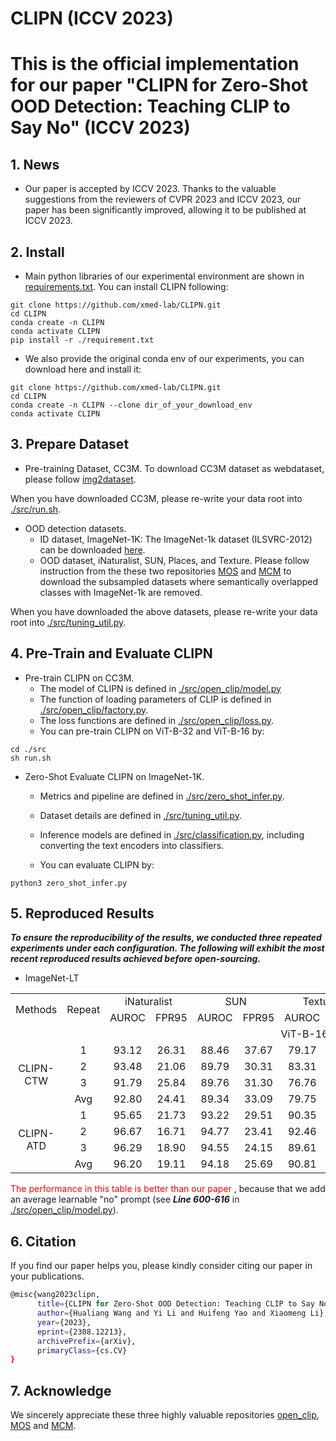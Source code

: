 # CLIPN (ICCV 2023)
# This is the official implementation for our paper "CLIPN for Zero-Shot OOD Detection: Teaching CLIP to Say No" (ICCV 2023)


## 1. News
- Our paper is accepted by ICCV 2023. Thanks to the valuable suggestions from the reviewers of CVPR 2023 and ICCV 2023, our paper has been significantly improved, allowing it to be published at ICCV 2023.


## 2. Install
- Main python libraries of our experimental environment are shown in [requirements.txt](./requirements.txt). You can install CLIPN following:
```shell
git clone https://github.com/xmed-lab/CLIPN.git
cd CLIPN
conda create -n CLIPN
conda activate CLIPN
pip install -r ./requirement.txt
```

- We also provide the original conda env of our experiments, you can download here and install it:
```shell
git clone https://github.com/xmed-lab/CLIPN.git
cd CLIPN
conda create -n CLIPN --clone dir_of_your_download_env
conda activate CLIPN
```

## 3. Prepare Dataset
- Pre-training Dataset, CC3M.
To download CC3M dataset as webdataset, please follow [img2dataset](https://github.com/rom1504/img2dataset/blob/main/dataset_examples/cc3m.md).

When you have downloaded CC3M, please re-write your data root into [./src/run.sh](./src/run.sh).

- OOD detection datasets.
   - ID dataset, ImageNet-1K: The ImageNet-1k dataset (ILSVRC-2012) can be downloaded [here](https://image-net.org/challenges/LSVRC/2012/index.php#).
   - OOD dataset, iNaturalist, SUN, Places, and Texture. Please follow instruction from the these two repositories [MOS](https://github.com/deeplearning-wisc/large_scale_ood#out-of-distribution-dataset) and [MCM](https://github.com/deeplearning-wisc/MCM) to download the subsampled datasets where semantically overlapped classes with ImageNet-1k are removed.

When you have downloaded the above datasets, please re-write your data root into [./src/tuning_util.py](./src/tuning_util.py).

## 4. Pre-Train and Evaluate CLIPN

- Pre-train CLIPN on CC3M.
   - The model of CLIPN is defined in [./src/open_clip/model.py](./src/open_clip/model.py)
   - The function of loading parameters of CLIP is defined in [./src/open_clip/factory.py](./src/open_clip/factory.py).
   - The loss functions are defined in [./src/open_clip/loss.py](./src/open_clip/loss.py).
   - You can pre-train CLIPN on ViT-B-32 and ViT-B-16 by:
```shell
cd ./src
sh run.sh
```

- Zero-Shot Evaluate CLIPN on ImageNet-1K.
   - Metrics and pipeline are defined in [./src/zero_shot_infer.py](./src/zero_shot_infer.py).
   - Dataset details are defined in [./src/tuning_util.py](./src/tuning_util.py).
   - Inference models are defined in [./src/classification.py](./src/classification.py), including converting the text encoders into classifiers.

   - You can evaluate CLIPN by:
```shell
python3 zero_shot_infer.py
```


## 5. Reproduced Results

***To ensure the reproducibility of the results, we conducted three repeated experiments under each configuration. The following will exhibit the most recent reproduced results achieved before open-sourcing.***

- ImageNet-LT
<table>
    <tr align="center">
        <td rowspan="2">Methods</td>
        <td rowspan="2">Repeat</td>
        <td colspan="2">iNaturalist</td>
        <td colspan="2">SUN</td>
        <td colspan="2">Textures</td>
        <td colspan="2">Places</td>
        <td colspan="2">Avg</td>
        <td rowspan="2">Model/log</td>
    </tr>
    <tr align="center">
       <td>AUROC</td>
       <td>FPR95</td>
       <td>AUROC</td>
       <td>FPR95</td>
       <td>AUROC</td>
       <td>FPR95</td>
       <td>AUROC</td>
       <td>FPR95</td>
       <td>AUROC</td>
       <td>FPR95</td>
    </tr>
    <tr align="center">
       <td colspan="13">ViT-B-16</td>
    </tr>
    <tr align="center">
       <td rowspan="4">CLIPN-CTW</td>
       <td>1</td>
       <td>93.12</td>
       <td>26.31</td>
       <td>88.46</td>
       <td>37.67</td>
       <td>79.17</td>
       <td>57.14</td>
       <td>86.14</td>
       <td>43.33</td>
       <td>_</td>
       <td>_</td>
       <td><a href="https://drive.google.com/drive/folders/1CRIKr0vwrvK4Mc63zfhg2o8cbEGct4oF?usp=sharing">here</a></td>
    </tr>
    <tr align="center">
       <td>2</td>
       <td>93.48</td>
       <td>21.06</td>
       <td>89.79</td>
       <td>30.31</td>
       <td>83.31</td>
       <td>46.44</td>
       <td>88.21</td>
       <td>33..85</td>
       <td>_</td>
       <td>_</td>
       <td><a href="https://drive.google.com/drive/folders/1eNaaPaRWz0La8_qQliX30A4I7Y44yDMY?usp=sharing">here</a></td>
    </tr>
    <tr align="center">
       <td>3</td>
       <td>91.79</td>
       <td>25.84</td>
       <td>89.76</td>
       <td>31.30</td>
       <td>76.76</td>
       <td>59.25</td>
       <td>87.66</td>
       <td>36.58</td>
       <td>_</td>
       <td>_</td>
       <td><a href="https://drive.google.com/drive/folders/1qF4Pm1JSL3P0H4losPSmvldubFj91dew?usp=sharing">here</a></td>
    </tr>
    <tr align="center">
       <td>Avg</td>
       <td>92.80</td>
       <td>24.41</td>
       <td>89.34</td>
       <td>33.09</td>
       <td>79.75</td>
       <td>54.28</td>
       <td>87.34</td>
       <td>37.92</td>
       <td>87.31</td>
       <td>37.42</td>
       <td>_</td>
    </tr>
    <tr align="center">
       <td rowspan="4">CLIPN-ATD</td>
       <td>1</td>
       <td>95.65</td>
       <td>21.73</td>
       <td>93.22</td>
       <td>29.51</td>
       <td>90.35</td>
       <td>42.89</td>
       <td>91.25</td>
       <td>36.98</td>
       <td>_</td>
       <td>_</td>
       <td><a href="https://drive.google.com/drive/folders/1CRIKr0vwrvK4Mc63zfhg2o8cbEGct4oF?usp=sharing">here</a></td>
    </tr>
    <tr align="center">
       <td>2</td>
       <td>96.67</td>
       <td>16.71</td>
       <td>94.77</td>
       <td>23.41</td>
       <td>92.46</td>
       <td>34.73</td>
       <td>93.39</td>
       <td>29.24</td>
       <td>_</td>
       <td>_</td>
       <td><a href="https://drive.google.com/drive/folders/1eNaaPaRWz0La8_qQliX30A4I7Y44yDMY?usp=sharing">here</a></td>
    </tr>
    <tr align="center">
       <td>3</td>
       <td>96.29</td>
       <td>18.90</td>
       <td>94.55</td>
       <td>24.15</td>
       <td>89.61</td>
       <td>45.12</td>
       <td>93.23</td>
       <td>30.11</td>
       <td>_</td>
       <td>_</td>
       <td><a href="https://drive.google.com/drive/folders/1qF4Pm1JSL3P0H4losPSmvldubFj91dew?usp=sharing">here</a></td>
    </tr>
    <tr align="center">
       <td>Avg</td>
       <td>96.20</td>
       <td>19.11</td>
       <td>94.18</td>
       <td>25.69</td>
       <td>90.81</td>
       <td>40.91</td>
       <td>92.62</td>
       <td>32.11</td>
       <td>93.45</td>
       <td>29.46</td>
       <td>_</td>
    </tr>
    
</table>

<font color='red'> The performance in this table is better than our paper </font>, because that we add an average learnable "no" prompt (see ***Line 600-616*** in [./src/open_clip/model.py](./src/open_clip/model.py)).



## 6. Citation

If you find our paper helps you, please kindly consider citing our paper in your publications.
```bash
@misc{wang2023clipn,
      title={CLIPN for Zero-Shot OOD Detection: Teaching CLIP to Say No}, 
      author={Hualiang Wang and Yi Li and Huifeng Yao and Xiaomeng Li},
      year={2023},
      eprint={2308.12213},
      archivePrefix={arXiv},
      primaryClass={cs.CV}
}
```

## 7. Acknowledge
We sincerely appreciate these three highly valuable repositories [open_clip](https://github.com/mlfoundations/open_clip), [MOS](https://github.com/deeplearning-wisc/large_scale_ood#out-of-distribution-dataset) and [MCM](https://github.com/deeplearning-wisc/MCM).

